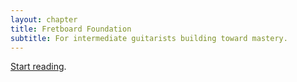 ```yaml
---
layout: chapter
title: Fretboard Foundation
subtitle: For intermediate guitarists building toward mastery.
---
```


[Start reading](toc).


